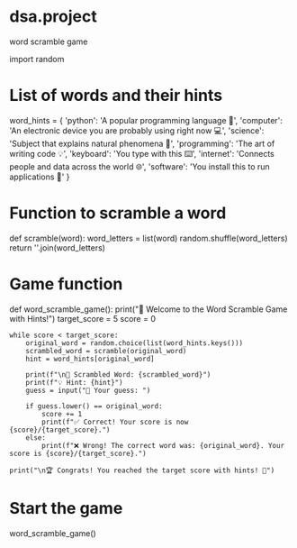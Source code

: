 # dsa.project
word scramble game

import random

# List of words and their hints
word_hints = {
    'python': 'A popular programming language 🐍',
    'computer': 'An electronic device you are probably using right now 💻',
    'science': 'Subject that explains natural phenomena 🔬',
    'programming': 'The art of writing code 💡',
    'keyboard': 'You type with this ⌨️',
    'internet': 'Connects people and data across the world 🌐',
    'software': 'You install this to run applications 🧠'
}

# Function to scramble a word
def scramble(word):
    word_letters = list(word)
    random.shuffle(word_letters)
    return ''.join(word_letters)

# Game function
def word_scramble_game():
    print("🎯 Welcome to the Word Scramble Game with Hints!")
    target_score = 5
    score = 0

    while score < target_score:
        original_word = random.choice(list(word_hints.keys()))
        scrambled_word = scramble(original_word)
        hint = word_hints[original_word]

        print(f"\n🔀 Scrambled Word: {scrambled_word}")
        print(f"💡 Hint: {hint}")
        guess = input("💬 Your guess: ")

        if guess.lower() == original_word:
            score += 1
            print(f"✅ Correct! Your score is now {score}/{target_score}.")
        else:
            print(f"❌ Wrong! The correct word was: {original_word}. Your score is {score}/{target_score}.")

    print("\n🏆 Congrats! You reached the target score with hints! 🎉")

# Start the game
word_scramble_game()
